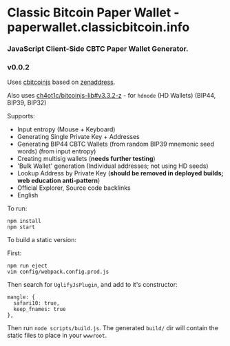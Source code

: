 # Classic Bitcoin Paper Wallet - paperwallet.classicbitcoin.info

### JavaScript Client-Side CBTC Paper Wallet Generator.
### v0.0.2

Uses [cbitcoinjs](https://github.com/ClassicBitcoins/cbitcoinjs) based on [zenaddress](https://github.com/ZencashOfficial/zenaddress).

Also uses [ch4ot1c/bitcoinjs-lib#v3.3.2-z](https://github.com/ch4ot1c/bitcoinjs-lib/releases/tag/v3.3.2-z) - for `hdnode` (HD Wallets) (BIP44, BIP39, BIP32)


Supports:
- Input entropy (Mouse + Keyboard)
- Generating Single Private Key + Addresses
- Generating BIP44 CBTC Wallets (from random BIP39 mnemonic seed words) (from input entropy)
- Creating multisig wallets (**needs further testing**)
- 'Bulk Wallet' generation (Individual addresses; not using HD seeds)
- Lookup Address by Private Key (**should be removed in deployed builds; web education anti-pattern**)
- Official Explorer, Source code backlinks
- English

To run:

```
npm install
npm start
```

To build a static version:

First:
```
npm run eject
vim config/webpack.config.prod.js
```

Then search for `UglifyJsPlugin`, and add to it's constructor:
```
mangle: {
  safari10: true,
  keep_fnames: true
},
```

Then run `node scripts/build.js`. The generated `build/` dir will contain the static files to place in your `wwwroot`.

